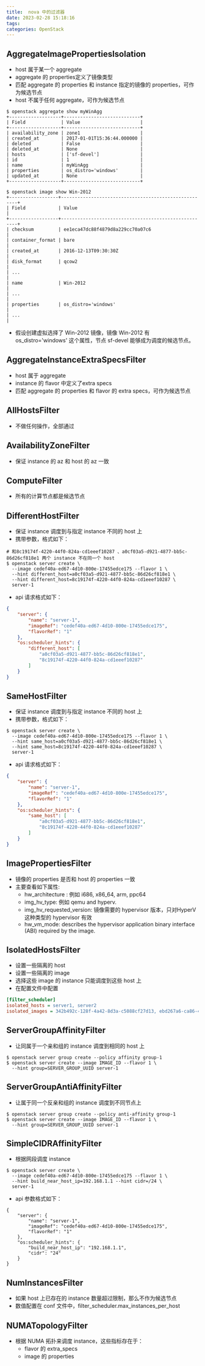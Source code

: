 ```yaml
---
title:  nova 中的过滤器
date: 2023-02-28 15:18:16
tags:
categories: OpenStack
---
```

## AggregateImagePropertiesIsolation
- host 属于某一个 aggregate
- aggregate 的 properties定义了镜像类型
- 匹配 aggregate 的 properties 和 instance 指定的镜像的 properties，可作为候选节点
- host 不属于任何 aggregate，可作为候选节点

```shell
$ openstack aggregate show myWinAgg
+-------------------+----------------------------+
| Field             | Value                      |
+-------------------+----------------------------+
| availability_zone | zone1                      |
| created_at        | 2017-01-01T15:36:44.000000 |
| deleted           | False                      |
| deleted_at        | None                       |
| hosts             | ['sf-devel']               |
| id                | 1                          |
| name              | myWinAgg                   |
| properties        | os_distro='windows'        |
| updated_at        | None                       |
+-------------------+----------------------------+
```

```shell
$ openstack image show Win-2012
+------------------+------------------------------------------------------+
| Field            | Value                                                |
+------------------+------------------------------------------------------+
| checksum         | ee1eca47dc88f4879d8a229cc70a07c6                     |
| container_format | bare                                                 |
| created_at       | 2016-12-13T09:30:30Z                                 |
| disk_format      | qcow2                                                |
| ...                                                                     |
| name             | Win-2012                                             |
| ...                                                                     |
| properties       | os_distro='windows'                                  |
| ...                                                                     |
```
- 假设创建虚拟选择了 Win-2012 镜像，镜像 Win-2012 有 os_distro='windows' 这个属性，节点 sf-devel 能够成为调度的候选节点。

## AggregateInstanceExtraSpecsFilter
- host 属于 aggregate 
- instance 的 flavor 中定义了extra specs
- 匹配 aggregate 的 properties 和 flavor 的 extra specs，可作为候选节点

## AllHostsFilter
- 不做任何操作，全部通过

## AvailabilityZoneFilter
- 保证 instance 的 az 和 host 的 az 一致

## ComputeFilter
- 所有的计算节点都是候选节点

## DifferentHostFilter
- 保证 instance 调度到与指定 instance 不同的 host 上
- 携带参数，格式如下：

```shell
# 和8c19174f-4220-44f0-824a-cd1eeef10287 、a0cf03a5-d921-4877-bb5c-86d26cf818e1 两个 instance 不在同一个 host
$ openstack server create \
  --image cedef40a-ed67-4d10-800e-17455edce175 --flavor 1 \
  --hint different_host=a0cf03a5-d921-4877-bb5c-86d26cf818e1 \
  --hint different_host=8c19174f-4220-44f0-824a-cd1eeef10287 \
  server-1
```
- api 请求格式如下：
```json
{
    "server": {
        "name": "server-1",
        "imageRef": "cedef40a-ed67-4d10-800e-17455edce175",
        "flavorRef": "1"
    },
    "os:scheduler_hints": {
        "different_host": [
            "a0cf03a5-d921-4877-bb5c-86d26cf818e1",
            "8c19174f-4220-44f0-824a-cd1eeef10287"
        ]
    }
}
```
## SameHostFilter
- 保证 instance 调度到与指定 instance 不同的 host 上
- 携带参数，格式如下：
```shell
$ openstack server create \
  --image cedef40a-ed67-4d10-800e-17455edce175 --flavor 1 \
  --hint same_host=a0cf03a5-d921-4877-bb5c-86d26cf818e1 \
  --hint same_host=8c19174f-4220-44f0-824a-cd1eeef10287 \
  server-1
```
- api 请求格式如下：
```json
{
    "server": {
        "name": "server-1",
        "imageRef": "cedef40a-ed67-4d10-800e-17455edce175",
        "flavorRef": "1"
    },
    "os:scheduler_hints": {
        "same_host": [
            "a0cf03a5-d921-4877-bb5c-86d26cf818e1",
            "8c19174f-4220-44f0-824a-cd1eeef10287"
        ]
    }
}
```

## ImagePropertiesFilter
- 镜像的 properties 是否和 host 的 properties 一致
- 主要查看如下属性:
    - hw_architecture : 例如 i686, x86_64, arm, ppc64
    - img_hv_type: 例如 qemu and hyperv.
    - img_hv_requested_version: 镜像需要的 hypervisor 版本，只对HyperV 这种类型的 hypervisor 有效
    - hw_vm_mode: describes the hypervisor application binary interface (ABI) required by the image. 

## IsolatedHostsFilter
- 设置一些隔离的 host
- 设置一些隔离的 image
- 选择这些 image 的 instance 只能调度到这些 host 上
- 在配置文件中配置

```ini
[filter_scheduler]
isolated_hosts = server1, server2
isolated_images = 342b492c-128f-4a42-8d3a-c5088cf27d13, ebd267a6-ca86-4d6c-9a0e-bd132d6b7d09
```
## ServerGroupAffinityFilter
- 让同属于一个亲和组的 instance 调度到相同的 host 上
```shell
$ openstack server group create --policy affinity group-1
$ openstack server create --image IMAGE_ID --flavor 1 \
  --hint group=SERVER_GROUP_UUID server-1
```

## ServerGroupAntiAffinityFilter
- 让属于同一个反亲和组的 instance 调度到不同节点上
```shell
$ openstack server group create --policy anti-affinity group-1
$ openstack server create --image IMAGE_ID --flavor 1 \
  --hint group=SERVER_GROUP_UUID server-1
```

## SimpleCIDRAffinityFilter
- 根据网段调度 instance
```shell
$ openstack server create \
  --image cedef40a-ed67-4d10-800e-17455edce175 --flavor 1 \
  --hint build_near_host_ip=192.168.1.1 --hint cidr=/24 \
  server-1
```
- api 参数格式如下：
```shell
{
    "server": {
        "name": "server-1",
        "imageRef": "cedef40a-ed67-4d10-800e-17455edce175",
        "flavorRef": "1"
    },
    "os:scheduler_hints": {
        "build_near_host_ip": "192.168.1.1",
        "cidr": "24"
    }
}
```
## NumInstancesFilter
- 如果 host 上已存在的 instance 数量超过限制，那么不作为候选节点
- 数值配置在 conf 文件中，filter_scheduler.max_instances_per_host

## NUMATopologyFilter
- 根据 NUMA 拓扑来调度 instance，这些指标存在于：
    - flavor 的 extra_specs
    - image 的 properties
